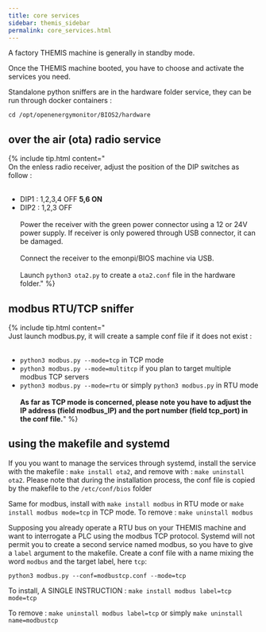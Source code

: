 ```yaml
---
title: core services
sidebar: themis_sidebar
permalink: core_services.html
---
```


A factory THEMIS machine is generally in standby mode.

Once the THEMIS machine booted, you have to choose and activate the services you need.

Standalone python sniffers are in the hardware folder service, they can be run through docker containers :

```
cd /opt/openenergymonitor/BIOS2/hardware
```

## over the air (ota) radio service

{% include tip.html content="<br>
On the enless radio receiver, adjust the position of the DIP switches as follow :
<br><br>
- DIP1 : 1,2,3,4 OFF **5,6 ON**<br>
- DIP2 : 1,2,3 OFF
<br><br>
Power the receiver with the green power connector using a 12 or 24V power supply. If receiver is only powered through USB connector, it can be damaged.<br><br>
Connect the receiver to the emonpi/BIOS machine via USB.
<br><br>
Launch `python3 ota2.py` to create a `ota2.conf` file in the hardware folder."
%}

## modbus RTU/TCP sniffer

{% include tip.html content="<br>
Just launch modbus.py, it will create a sample conf file if it does not exist : 
<br><br>
- `python3 modbus.py --mode=tcp` in TCP mode<br>
- `python3 modbus.py --mode=multitcp` if you plan to target multiple modbus TCP servers<br>
- `python3 modbus.py --mode=rtu` or simply `python3 modbus.py` in RTU mode
<br><br>
**As far as TCP mode is concerned, please note you have to adjust the IP address (field modbus_IP) and the port number (field tcp_port) in the conf file.**" %}

## using the makefile and systemd

If you you want to manage the services through systemd, install the service with the makefile : `make install ota2`, and remove with : `make uninstall ota2`. Please note that during the installation process, the conf file is copied by the makefile to the `/etc/conf/bios` folder

Same for modbus, install with `make install modbus` in RTU mode or `make install modbus mode=tcp` in TCP mode. To remove : `make uninstall modbus`

Supposing you already operate a RTU bus on your THEMIS machine and want to interrogate a PLC using the modbus TCP protocol. Systemd will not permit you to create a second service named modbus, so you have to give a `label` argument to the makefile. Create a conf file with a name mixing the word `modbus` and the target label, here `tcp`:

```
python3 modbus.py --conf=modbustcp.conf --mode=tcp
```
To install, A SINGLE INSTRUCTION : `make install modbus label=tcp mode=tcp`

To remove : `make uninstall modbus label=tcp` or simply `make uninstall name=modbustcp`

